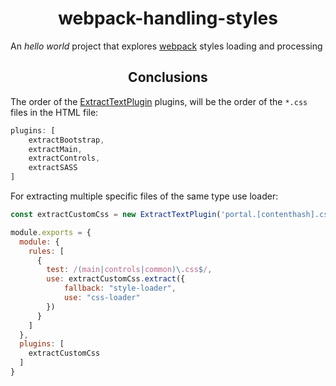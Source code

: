 <div align="center">
    <h1>webpack-handling-styles</h1>
</div>

An _hello world_ project that explores [webpack](https://github.com/webpack/webpack) styles loading and processing  

<h2 align="center">Conclusions</h2>

The order of the [ExtractTextPlugin](https://github.com/webpack-contrib/extract-text-webpack-plugin) plugins, will be the order of the `*.css` files in the HTML file:

```js
plugins: [
    extractBootstrap,
    extractMain,
    extractControls,
    extractSASS
]
```

For extracting multiple specific files of the same type use loader:

```js
const extractCustomCss = new ExtractTextPlugin('portal.[contenthash].css');
```

```js
module.exports = {
  module: {
    rules: [
      {
        test: /(main|controls|common)\.css$/,
        use: extractCustomCss.extract({
            fallback: "style-loader",
            use: "css-loader"
        })
      }
    ]
  },
  plugins: [
    extractCustomCss
  ]
}
```
